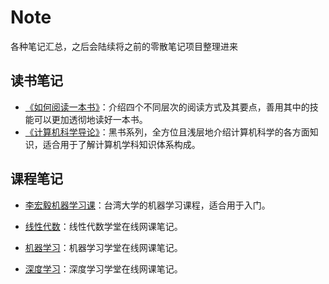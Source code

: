 # Note

各种笔记汇总，之后会陆续将之前的零散笔记项目整理进来

## 读书笔记

+ [《如何阅读一本书》](https://github.com/Caproner/Note/blob/master/HowToReadABook/Note.md)：介绍四个不同层次的阅读方式及其要点，善用其中的技能可以更加透彻地读好一本书。
+ [《计算机科学导论》](https://github.com/Caproner/Note/tree/master/FOCS/)：黑书系列，全方位且浅层地介绍计算机科学的各方面知识，适合用于了解计算机学科知识体系构成。

## 课程笔记

+ [李宏毅机器学习课](https://github.com/Caproner/Note/tree/master/NTU_MachineLearning/)：台湾大学的机器学习课程，适合用于入门。

+ [线性代数](https://github.com/Caproner/Note/tree/master/XueTang/LinearAlgebra/)：线性代数学堂在线网课笔记。

+ [机器学习](https://github.com/Caproner/Note/tree/master/XueTang/MachineLearning/)：机器学习学堂在线网课笔记。

+ [深度学习](https://github.com/Caproner/Note/tree/master/XueTang/DeepLearning/)：深度学习学堂在线网课笔记。